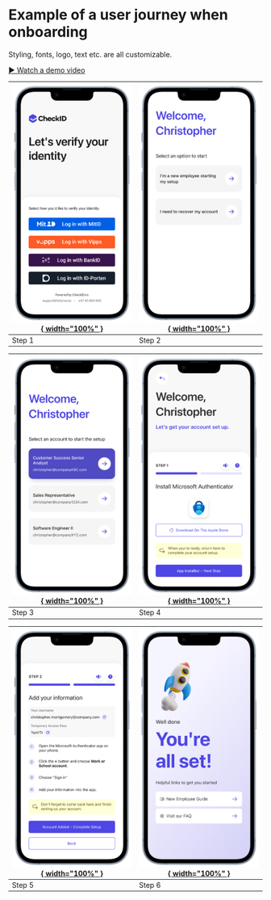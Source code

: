 # Example of a user journey when onboarding

Styling, fonts, logo, text etc. are all customizable.

[▶ Watch a demo video](./media/CheckID-Onboarding-Demo-1080.mp4)

| [![Step 1](./media/Step1.png){ width="100%" }](./media/Step1.png) | [![Step 2](./media/Step2.png){ width="100%" }](./media/Step2.png) |
|--------------------------------------------------------------------------------------------------|--------------------------------------------------------------------------------------------------|
| Step 1                                                                                           | Step 2                                                                                           |

| [![Step 3](./media/Step3.png){ width="100%" }](./media/Step3.png) | [![Step 4](./media/Step4.png){ width="100%" }](./media/Step4.png) |
|--------------------------------------------------------------------------------------------------|--------------------------------------------------------------------------------------------------|
| Step 3                                                                                           | Step 4                                                                                           |

| [![Step 5](./media/Step5.png){ width="100%" }](./media/Step5.png) | [![Step 6](./media/Step6.png){ width="100%" }](./media/Step6.png)                                                                 |
|--------------------------------------------------------------------------------------------------|--------------------------------------------------------------------------------------------------|
| Step 5                                                                                           | Step 6                                                                                           |
